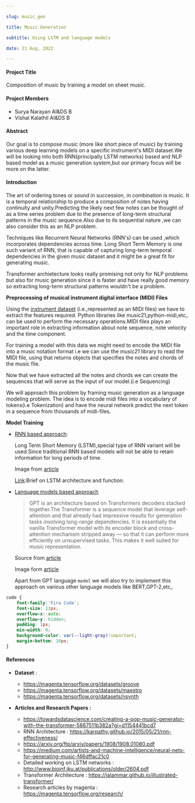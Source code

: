 ```yaml
---

slug: music_gen

title: Music Generation

subtitle: Using LSTM and language models

date: 21 Aug, 2022

---
```

#### Project Title

Composition of music by training a model on sheet music.

#### Project Members

- Surya Narayan AI&DS B
- Vishal Kalathil AI&DS B

#### Abstract

Our goal is to compose music (more like short piece of music) by training various deep learning models on a specific instrument's MIDI dataset.We will be looking into both RNN(principally LSTM networks) based and NLP based model as a music generation system,but our primary focus will be more on the latter.

#### Introduction

The art of ordering tones or sound in succession, in combination is music. It is a temporal relationship to produce a composition of notes having continuity and unity.Predicting the likely next few notes can be thought of as a time series problem due to the presence of long-term structural patterns in the music sequence.Also due to its sequential nature ,we can also consider this as an NLP problem.

Techniques like Recurrent Neural Networks (RNN's) can be used ,which incorporates dependencies across time. Long Short Term Memory is one such variant of RNN, that is capable of capturing long-term temporal dependencies in the given music dataset and it might be a great fit for generating music.

Transformer archietecture looks really promising not only for NLP problems but also for music generation since it is faster and have really good memory so extracting long-term structural patterns wouldn't be a problem.

**Preprocessing of musical instrument digital interface (MIDI) Files**

Using the <a href='https://magenta.tensorflow.org/datasets/'>instrument dataset</a> (i.e.,represented as an MIDI files) we have to extract the features required. Python libraries like music21,python-midi,etc,. can be used to perform the necessary operations.MIDI files plays an important role in extracting information about note sequence, note velocity and the time component.

For training a model with this data we might need to encode the MIDI file into a music notation format i.e we can use the _music21_ library to read the MIDI file, using that returns objects that specifies the notes and chords of the music file.

Now that we have extracted all the notes and chords we can create the sequences that will serve as the input of our model.(i.e Sequencing)

We will approach this problem by framing music generation as a language modeling problem. The idea is to encode midi files into a vocabulary of tokens(i.e Tokenization) and have the neural network predict the next token in a sequence from thousands of midi-files.

**Model Training**

- <u>RNN based approach</u>:

	Long Term Short Memory (LSTM),special type of RNN variant will be used.Since traditional RNN based models will not be able to retain information for long periods of time.
	
	Image from <a href='https://towardsdatascience.com/neural-networks-for-music-generation-97c983b50204?gi=57ecd2161d78'>article</a> 
		
	<a href="https://arxiv.org/pdf/1909.09586.pdf">Link</a>:Brief on LSTM architecture and function. 

-  <u>Language models based approach</u>

   >	GPT is an architecture based on Transformers decoders stacked together.The Transformer is a sequence model that leverage self-attention and that already had impressive results for generation tasks involving long-range dependencies. It is essentially the vanilla Transformer model with its encoder block and cross-attention mechanism stripped away — so that it can perform more efficiently on unsupervised tasks. This makes it well suited for music representation.
	
	Source from <a href='https://towardsdatascience.com/neural-networks-for-music-generation-97c983b50204?gi=57ecd2161d78'>article</a> 
		
	Image form <a href='https://towardsdatascience.com/creating-a-pop-music-generator-with-the-transformer-5867511b382a?gi=d1154441bcd7'>article</a>
	
	Apart from GPT language `model` we will also try to implement this approach on various other language models like BERT,GPT-2,etc,. 
``` CSS
code {
	font-family:'Fira Code';
	font-size: 12px;
	overflow-x: auto;
	overflow-y: hidden;
	padding: 1px;
	min-width: 0;
	background-color: var(--light-gray)!important;
	margin-bottom: 10px;
}
```

#### References
- **Dataset** :
  - <https://magenta.tensorflow.org/datasets/groove>
  - <https://magenta.tensorflow.org/datasets/maestro>
  - <https://magenta.tensorflow.org/datasets/nsynth>
  
- **Articles and Research Papers :**
	- <https://towardsdatascience.com/creating-a-pop-music-generator-with-the-transformer-5867511b382a?gi=d1154441bcd7>
	- RNN Architecture : <https://karpathy.github.io/2015/05/21/rnn-effectiveness/>
	- <https://arxiv.org/ftp/arxiv/papers/1908/1908.01080.pdf>
	- <https://medium.com/artists-and-machine-intelligence/neural-nets-for-generating-music-f46dffac21c0>
	- Detailed working on LSTM networks : <http://www.bioinf.jku.at/publications/older/2604.pdf>
	- Transformer Architecture : <https://jalammar.github.io/illustrated-transformer/>
	- Research articles by magenta : <https://magenta.tensorflow.org/research/>
